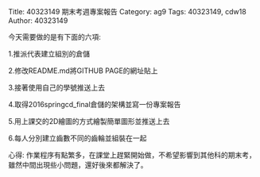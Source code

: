 Title: 40323149 期末考週專案報告
Category: ag9
Tags: 40323149, cdw18
Author: 40323149

<!-- PELICAN_END_SUMMARY -->

今天需要做的是有下面的六項:

1.推派代表建立組別的倉儲

2.修改README.md將GITHUB PAGE的網址貼上

3.接著使用自己的學號推送上去

4.取得2016springcd_final倉儲的架構並寫一份專案報告

5.用上課交的2D繪圖的方式繪製簡單圖形並推送上去

6.每人分別建立齒數不同的齒輪並組裝在一起

心得:
作業程序有點繁多，在課堂上趕緊開始做，不希望影響到其他科的期末考，雖然中間出現些小問題，還好後來都解決了。

